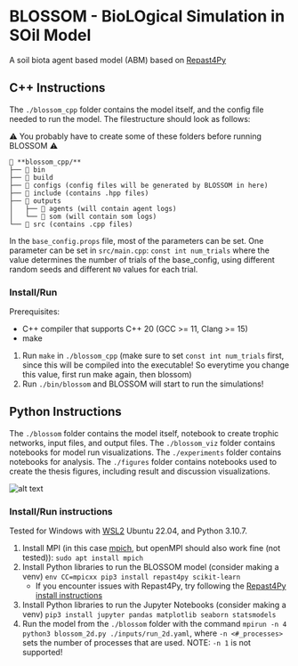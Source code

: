 # BLOSSOM - BioLOgical Simulation in SOil Model
A soil biota agent based model (ABM) based on [Repast4Py](https://repast.github.io/repast4py.site/index.html)

## C++ Instructions
The `./blossom_cpp` folder contains the model itself, and the config file needed to run the model. The filestructure should look as follows:

⚠️ You probably have to create some of these folders before running BLOSSOM ⚠️

```
📁 **blossom_cpp/**
├── 📁 bin
├── 📁 build
├── 📁 configs (config files will be generated by BLOSSOM in here)
├── 📁 include (contains .hpp files)
├── 📁 outputs
│   ├── 📁 agents (will contain agent logs)
│   └── 📁 som (will contain som logs)
└── 📁 src (contains .cpp files)
```

In the `base_config.props` file, most of the parameters can be set. One parameter can be set in `src/main.cpp`: `const int num_trials` where the value determines the number of trials of the base_config, using different random seeds and different `N0` values for each trial.

### Install/Run
Prerequisites: 
- C++ compiler that supports C++ 20 (GCC >= 11, Clang >= 15)
- make

1. Run `make` in `./blossom_cpp` (make sure to set `const int num_trials` first, since this will be compiled into the executable! So everytime you change this value, first run make again, then blossom)
2. Run `./bin/blossom` and BLOSSOM will start to run the simulations!

## Python Instructions

The `./blossom` folder contains the model itself, notebook to create trophic networks, input files, and output files. The `./blossom_viz` folder contains notebooks for model run visualizations. The `./experiments` folder contains notebooks for analysis. The `./figures` folder contains notebooks used to create the thesis figures, including result and discussion visualizations.

![alt text](random_1.gif)

### Install/Run instructions
Tested for Windows with [WSL2](https://learn.microsoft.com/en-us/windows/wsl/install) Ubuntu 22.04, and Python 3.10.7. 

1. Install MPI (in this case [mpich](https://www.mpich.org/), but openMPI should also work fine (not tested)): `sudo apt install mpich`
2. Install Python libraries to run the BLOSSOM model (consider making a venv) `env CC=mpicxx pip3 install repast4py scikit-learn`
     - If you encounter issues with Repast4Py, try following the [Repast4Py install instructions](https://repast.github.io/repast4py.site/index.html)
3. Install Python libraries to run the Jupyter Notebooks (consider making a venv) `pip3 install jupyter pandas matplotlib seaborn statsmodels`
4. Run the model from the `./blossom` folder with the command `mpirun -n 4 python3 blossom_2d.py ./inputs/run_2d.yaml`, where `-n <#_processes>` sets the number of processes that are used. NOTE: `-n 1` is not supported!
